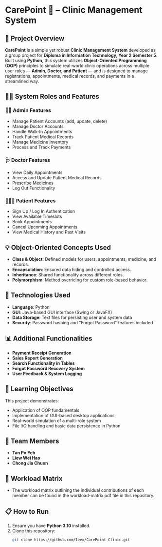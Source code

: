 # CarePoint 🏥 – Clinic Management System

## 📌 Project Overview

**CarePoint** is a simple yet robust **Clinic Management System** developed as a group project for **Diploma in Information Technology, Year 2 Semester 5**. Built using **Python**, this system utilizes **Object-Oriented Programming (OOP)** principles to simulate real-world clinic operations across multiple user roles — **Admin, Doctor, and Patient** — and is designed to manage registrations, appointments, medical records, and payments in a streamlined way.

## 🧑‍⚕️ System Roles and Features

### 👨‍💼 Admin Features
- Manage Patient Accounts (add, update, delete)
- Manage Doctor Accounts
- Handle Walk-In Appointments
- Track Patient Medical Records
- Manage Medicine Inventory
- Process and Track Payments

### 🩺 Doctor Features
- View Daily Appointments
- Access and Update Patient Medical Records
- Prescribe Medicines
- Log Out Functionality

### 👨‍👩‍👧 Patient Features
- Sign Up / Log In Authentication
- View Available Timeslots
- Book Appointments
- Cancel Upcoming Appointments
- View Medical History and Past Visits

## 💡 Object-Oriented Concepts Used

- **Class & Object**: Defined models for users, appointments, medicine, and records.
- **Encapsulation**: Ensured data hiding and controlled access.
- **Inheritance**: Shared functionality across different roles.
- **Polymorphism**: Method overriding for custom role-based behavior.

## 🐍 Technologies Used

- **Language**: Python
- **GUI**: Java-based GUI interface (Swing or JavaFX)
- **Data Storage**: Text files for persisting user and system data
- **Security**: Password hashing and "Forgot Password" features included

## 📊 Additional Functionalities

- **Payment Receipt Generation**
- **Sales Report Generation**
- **Search Functionality in Tables**
- **Forgot Password Recovery System**
- **User Feedback & System Logging**

## 🧠 Learning Objectives

This project demonstrates:
- Application of OOP fundamentals
- Implementation of GUI-based desktop applications
- Real-world simulation of a multi-role system
- File I/O handling and basic data persistence in Python

## 👥 Team Members
- **Tan Po Yeh**
- **Liew Wei Hao**
- **Chong Jia Chuen**

## 🧮 Workload Matrix
- The workload matrix outlining the individual contributions of each member can be found in the workload-matrix.pdf file in this repository.

## 📋 How to Run

1. Ensure you have **Python 3.10** installed.
2. Clone this repository:
   ```bash
   git clone https://github.com/1evx/CarePoint-Clinic.git
